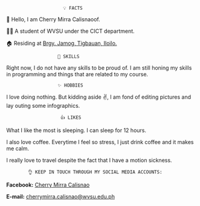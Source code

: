   
                         💡 FACTS
  🙋 Hello, I am Cherry Mirra Calisnaoof.
  
  👩‍🎓 A student of WVSU under the CICT department.
  
  🏠 Residing at [Brgy. Jamog, Tigbauan, Iloilo.](https://goo.gl/maps/JRj9QYpkenXBEABP9)
  
  
                       💪 SKILLS
  
Right now, I do not have any skills to be proud of. I am still honing my skills in programming and things that are related to my course.
  
  
                       ✨ HOBBIES
   
I love doing nothing. But kidding aside ✌️, I am fond of editing pictures and lay outing some infographics. 
   
  
                        👍 LIKES
   
What I like the most is sleeping. I can sleep for 12 hours.
    
I also love coffee. Everytime I feel so stress, I just drink coffee and it makes me calm.
   
I really love to travel despite the fact that I have a motion sickness.
    
  
  
            👌 KEEP IN TOUCH THROUGH MY SOCIAL MEDIA ACCOUNTS:
   
**Facebook:** [Cherry Mirra Calisnao](https://www.facebook.com/meenonose)
 
**E-mail:** [cherrymirra.calisnao@wvsu.edu.ph](https://mail.google.com/mail/u/0/?tab=rm&ogbl#inbox?compose=new)

